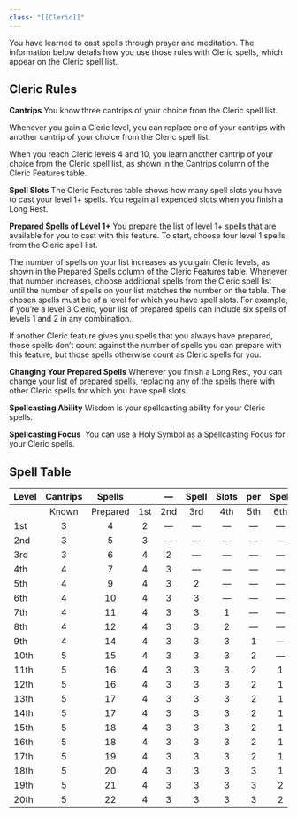 ```yaml
---
class: "[[Cleric]]"
---
```


You have learned to cast spells through prayer and meditation. The information below details how you use those rules with Cleric spells, which appear on the Cleric spell list.
## Cleric Rules

**Cantrips**
You know three cantrips of your choice from the Cleric spell list.

Whenever you gain a Cleric level, you can replace one of your cantrips with another cantrip of your choice from the Cleric spell list.

When you reach Cleric levels 4 and 10, you learn another cantrip of your choice from the Cleric spell list, as shown in the Cantrips column of the Cleric Features table.

**Spell Slots**
The Cleric Features table shows how many spell slots you have to cast your level 1+ spells. You regain all expended slots when you finish a Long Rest.

**Prepared Spells of Level 1+**
You prepare the list of level 1+ spells that are available for you to cast with this feature. To start, choose four level 1 spells from the Cleric spell list.

The number of spells on your list increases as you gain Cleric levels, as shown in the Prepared Spells column of the Cleric Features table. Whenever that number increases, choose additional spells from the Cleric spell list until the number of spells on your list matches the number on the table. The chosen spells must be of a level for which you have spell slots. For example, if you’re a level 3 Cleric, your list of prepared spells can include six spells of levels 1 and 2 in any combination.

If another Cleric feature gives you spells that you always have prepared, those spells don’t count against the number of spells you can prepare with this feature, but those spells otherwise count as Cleric spells for you.

**Changing Your Prepared Spells**
Whenever you finish a Long Rest, you can change your list of prepared spells, replacing any of the spells there with other Cleric spells for which you have spell slots.

**Spellcasting Ability**
Wisdom is your spellcasting ability for your Cleric spells.

**Spellcasting Focus** 
You can use a Holy Symbol as a Spellcasting Focus for your Cleric spells.
## Spell Table

| Level | Cantrips  <br> | Spells  <br> |     |  —  | Spell | Slots | per | Spell | Level |  —  |     |
| ----- | :------------: | :----------: | :-: | :-: | :---: | :---: | :-: | :---: | :---: | :-: | :-: |
|       |     Known      |   Prepared   | 1st | 2nd |  3rd  |  4th  | 5th |  6th  |  7th  | 8th | 9th |
| 1st   |       3        |      4       |  2  |  —  |   —   |   —   |  —  |   —   |   —   |  —  |  —  |
| 2nd   |       3        |      5       |  3  |  —  |   —   |   —   |  —  |   —   |   —   |  —  |  —  |
| 3rd   |       3        |      6       |  4  |  2  |   —   |   —   |  —  |   —   |   —   |  —  |  —  |
| 4th   |       4        |      7       |  4  |  3  |   —   |   —   |  —  |   —   |   —   |  —  |  —  |
| 5th   |       4        |      9       |  4  |  3  |   2   |   —   |  —  |   —   |   —   |  —  |  —  |
| 6th   |       4        |      10      |  4  |  3  |   3   |   —   |  —  |   —   |   —   |  —  |  —  |
| 7th   |       4        |      11      |  4  |  3  |   3   |   1   |  —  |   —   |   —   |  —  |  —  |
| 8th   |       4        |      12      |  4  |  3  |   3   |   2   |  —  |   —   |   —   |  —  |  —  |
| 9th   |       4        |      14      |  4  |  3  |   3   |   3   |  1  |   —   |   —   |  —  |  —  |
| 10th  |       5        |      15      |  4  |  3  |   3   |   3   |  2  |   —   |   —   |  —  |  —  |
| 11th  |       5        |      16      |  4  |  3  |   3   |   3   |  2  |   1   |   —   |  —  |  —  |
| 12th  |       5        |      16      |  4  |  3  |   3   |   3   |  2  |   1   |   —   |  —  |  —  |
| 13th  |       5        |      17      |  4  |  3  |   3   |   3   |  2  |   1   |   1   |  —  |  —  |
| 14th  |       5        |      17      |  4  |  3  |   3   |   3   |  2  |   1   |   1   |  —  |  —  |
| 15th  |       5        |      18      |  4  |  3  |   3   |   3   |  2  |   1   |   1   |  1  |  —  |
| 16th  |       5        |      18      |  4  |  3  |   3   |   3   |  2  |   1   |   1   |  1  |  —  |
| 17th  |       5        |      19      |  4  |  3  |   3   |   3   |  2  |   1   |   1   |  1  |  1  |
| 18th  |       5        |      20      |  4  |  3  |   3   |   3   |  3  |   1   |   1   |  1  |  1  |
| 19th  |       5        |      21      |  4  |  3  |   3   |   3   |  3  |   2   |   1   |  1  |  1  |
| 20th  |       5        |      22      |  4  |  3  |   3   |   3   |  3  |   2   |   2   |  1  |  1  |
